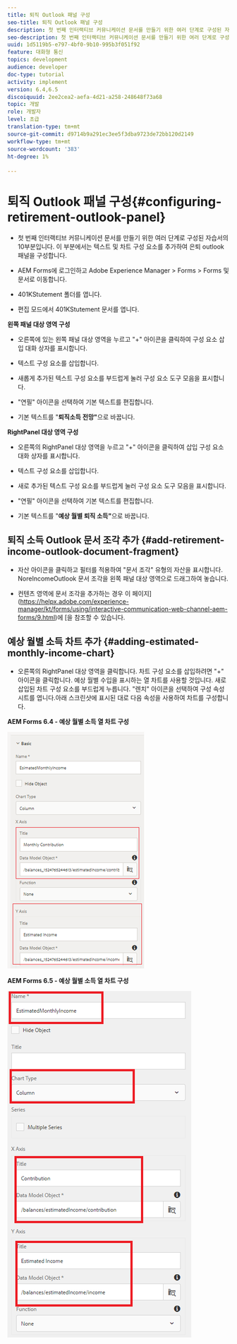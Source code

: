 ```yaml
---
title: 퇴직 Outlook 패널 구성
seo-title: 퇴직 Outlook 패널 구성
description: 첫 번째 인터랙티브 커뮤니케이션 문서를 만들기 위한 여러 단계로 구성된 자습서의 10부분입니다. 이 부분에서는 텍스트 및 차트 구성 요소를 추가하여 은퇴 outlook 패널을 구성합니다.
seo-description: 첫 번째 인터랙티브 커뮤니케이션 문서를 만들기 위한 여러 단계로 구성된 자습서의 10부분입니다. 이 부분에서는 텍스트 및 차트 구성 요소를 추가하여 은퇴 outlook 패널을 구성합니다.
uuid: 1d5119b5-e797-4bf0-9b10-995b3f051f92
feature: 대화형 통신
topics: development
audience: developer
doc-type: tutorial
activity: implement
version: 6.4,6.5
discoiquuid: 2ee2cea2-aefa-4d21-a258-248648f73a68
topic: 개발
role: 개발자
level: 초급
translation-type: tm+mt
source-git-commit: d9714b9a291ec3ee5f3dba9723de72bb120d2149
workflow-type: tm+mt
source-wordcount: '383'
ht-degree: 1%

---
```



# 퇴직 Outlook 패널 구성{#configuring-retirement-outlook-panel}

* 첫 번째 인터랙티브 커뮤니케이션 문서를 만들기 위한 여러 단계로 구성된 자습서의 10부분입니다. 이 부분에서는 텍스트 및 차트 구성 요소를 추가하여 은퇴 outlook 패널을 구성합니다.

* AEM Forms에 로그인하고 Adobe Experience Manager > Forms > Forms 및 문서로 이동합니다.

* 401KStutement 폴더를 엽니다.

* 편집 모드에서 401KStutement 문서를 엽니다.

**왼쪽 패널 대상 영역 구성**

* 오른쪽에 있는 왼쪽 패널 대상 영역을 누르고 &quot;+&quot; 아이콘을 클릭하여 구성 요소 삽입 대화 상자를 표시합니다.

* 텍스트 구성 요소를 삽입합니다.

* 새롭게 추가된 텍스트 구성 요소를 부드럽게 눌러 구성 요소 도구 모음을 표시합니다.

* &quot;연필&quot; 아이콘을 선택하여 기본 텍스트를 편집합니다.

* 기본 텍스트를 &quot;**퇴직소득 전망&quot;**&#x200B;으로 바꿉니다.

**RightPanel 대상 영역 구성**

* 오른쪽의 RightPanel 대상 영역을 누르고 &quot;+&quot; 아이콘을 클릭하여 삽입 구성 요소 대화 상자를 표시합니다.

* 텍스트 구성 요소를 삽입합니다.

* 새로 추가된 텍스트 구성 요소를 부드럽게 눌러 구성 요소 도구 모음을 표시합니다.

* &quot;연필&quot; 아이콘을 선택하여 기본 텍스트를 편집합니다.

* 기본 텍스트를 &quot;**예상 월별 퇴직 소득&quot;**&#x200B;으로 바꿉니다.

## 퇴직 소득 Outlook 문서 조각 추가 {#add-retirement-income-outlook-document-fragment}

* 자산 아이콘을 클릭하고 필터를 적용하여 &quot;문서 조각&quot; 유형의 자산을 표시합니다. NoreIncomeOutlook 문서 조각을 왼쪽 패널 대상 영역으로 드래그하여 놓습니다.

* 컨텐츠 영역에 문서 조각을 추가하는 경우 이 페이지](https://helpx.adobe.com/experience-manager/kt/forms/using/interactive-communication-web-channel-aem-forms/9.html)에 [을 참조할 수 있습니다.

## 예상 월별 소득 차트 추가 {#adding-estimated-monthly-income-chart}

* 오른쪽의 RightPanel 대상 영역을 클릭합니다. 차트 구성 요소를 삽입하려면 &quot;+&quot; 아이콘을 클릭합니다. 예상 월별 수입을 표시하는 열 차트를 사용할 것입니다. 새로 삽입된 차트 구성 요소를 부드럽게 누릅니다. &quot;렌치&quot; 아이콘을 선택하여 구성 속성 시트를 엽니다.아래 스크린샷에 표시된 대로 다음 속성을 사용하여 차트를 구성합니다.

**AEM Forms 6.4 - 예상 월별 소득 열 차트 구성**

![form64](assets/estimatedmonthlyincomechart.png)

**AEM Forms 6.5 - 예상 월별 소득 열 차트 구성**

![forms65](assets/estimatedmonthlyincomechart65.PNG)




